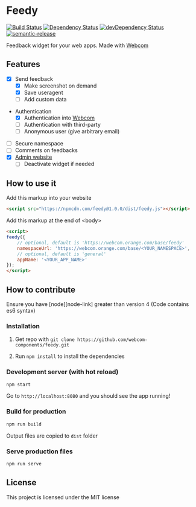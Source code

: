 # Feedy

[![Build Status](https://travis-ci.org/webcom-components/feedy.svg?branch=master)](https://travis-ci.org/webcom-components/feedy)
[![Dependency Status](https://david-dm.org/webcom-components/feedy.svg)](https://david-dm.org/webcom-components/feedy)
[![devDependency Status](https://david-dm.org/webcom-components/feedy/dev-status.svg)](https://david-dm.org/webcom-components/feedy#info=devDependencies)
[![semantic-release](https://img.shields.io/badge/%20%20%F0%9F%93%A6%F0%9F%9A%80-semantic--release-e10079.svg?style=flat-square)](https://github.com/semantic-release/semantic-release)

Feedback widget for your web apps. Made with [Webcom][webcom-link]

## Features

- [x] Send feedback
  - [x] Make screenshot on demand
  - [x] Save useragent
  - [ ] Add custom data
- Authentication
  - [x] Authentication into [Webcom][webcom-link]
  - [ ] Authentication with third-party
  - [ ] Anonymous user (give arbitrary email)
- [ ] Secure namespace
- [ ] Comments on feedbacks
- [x] [Admin website][admin-link]
  - [ ] Deactivate widget if needed

## How to use it

Add this markup into your website

```html
<script src="https://npmcdn.com/feedy@1.0.0/dist/feedy.js"></script>
```

Add this markup at the end of &lt;body&gt;

```html
<script>
feedy({
	// optional, default is 'https://webcom.orange.com/base/feedy'
	namespaceUrl: 'https://webcom.orange.com/base/<YOUR_NAMESPACE>',
	// optional, default is 'general'
	appName: '<YOUR_APP_NAME>' 
});
</script>
```

## How to contribute

Ensure you have [node][node-link] greater than version 4 (Code contains es6 syntax)

### Installation

1. Get repo with `git clone https://github.com/webcom-components/feedy.git`

2. Run `npm install` to install the dependencies

### Development server (with hot reload)

```bash
npm start
```

Go to `http://localhost:8080` and you should see the app running!

### Build for production

```bash
npm run build
```

Output files are copied to `dist` folder

### Serve production files

```bash
npm run serve
```

## License

This project is licensed under the MIT license

[webcom-link]: https://webcom.orange.com/
[admin-link]: https://github.com/webcom-components/feedy-admin
